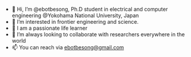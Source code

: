 - 👋 Hi, I’m @ebotbesong, Ph.D student in electrical and computer engineering  @Yokohama National University, Japan
- 👀 I’m interested in frontier engineering and science.
- 🌱 I am a passionate life learner 
- 💞️ I’m always looking to collaborate with researchers everywhere in the world
- 📫 You can reach via ebotbesong@gmail.com

<!---
ebotbesong/ebotbesong is a ✨ special ✨ repository because its `README.md` (this file) appears on your GitHub profile.
You can click the Preview link to take a look at your changes.
--->
